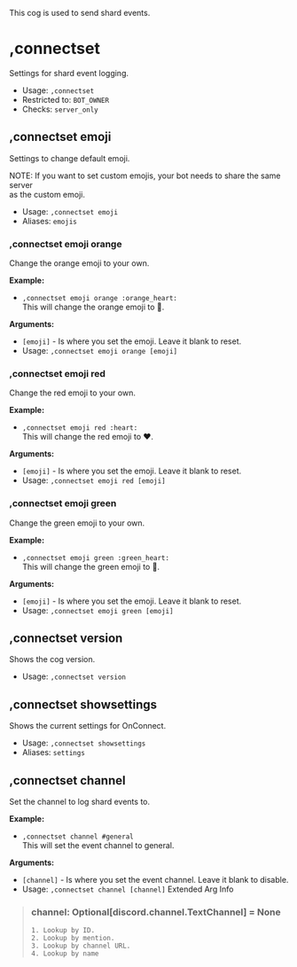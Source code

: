 This cog is used to send shard events.

# ,connectset
Settings for shard event logging.<br/>
 - Usage: `,connectset`
 - Restricted to: `BOT_OWNER`
 - Checks: `server_only`
## ,connectset emoji
Settings to change default emoji.<br/>

NOTE: If you want to set custom emojis, your bot needs to share the same server<br/>
as the custom emoji.<br/>
 - Usage: `,connectset emoji`
 - Aliases: `emojis`
### ,connectset emoji orange
Change the orange emoji to your own.<br/>

**Example:**<br/>
- `,connectset emoji orange :orange_heart:`<br/>
This will change the orange emoji to :orange_heart:.<br/>

**Arguments:**<br/>
- `[emoji]` - Is where you set the emoji. Leave it blank to reset.<br/>
 - Usage: `,connectset emoji orange [emoji]`
### ,connectset emoji red
Change the red emoji to your own.<br/>

**Example:**<br/>
- `,connectset emoji red :heart:`<br/>
This will change the red emoji to :heart:.<br/>

**Arguments:**<br/>
- `[emoji]` - Is where you set the emoji. Leave it blank to reset.<br/>
 - Usage: `,connectset emoji red [emoji]`
### ,connectset emoji green
Change the green emoji to your own.<br/>

**Example:**<br/>
- `,connectset emoji green :green_heart:`<br/>
This will change the green emoji to :green_heart:.<br/>

**Arguments:**<br/>
- `[emoji]` - Is where you set the emoji. Leave it blank to reset.<br/>
 - Usage: `,connectset emoji green [emoji]`
## ,connectset version
Shows the cog version.<br/>
 - Usage: `,connectset version`
## ,connectset showsettings
Shows the current settings for OnConnect.<br/>
 - Usage: `,connectset showsettings`
 - Aliases: `settings`
## ,connectset channel
Set the channel to log shard events to.<br/>

**Example:**<br/>
- `,connectset channel #general`<br/>
This will set the event channel to general.<br/>

**Arguments:**<br/>
- `[channel]` - Is where you set the event channel. Leave it blank to disable.<br/>
 - Usage: `,connectset channel [channel]`
Extended Arg Info
> ### channel: Optional[discord.channel.TextChannel] = None
> 
> 
>     1. Lookup by ID.
>     2. Lookup by mention.
>     3. Lookup by channel URL.
>     4. Lookup by name
> 
>     
